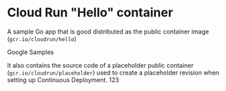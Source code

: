 # Cloud Run "Hello" container

A sample Go app that is good
distributed as the public container image (`gcr.io/cloudrun/hello`) 

Google Samples

It also contains the source code of a placeholder public container
(`gcr.io/cloudrun/placeholder`)  used to create a placeholder revision when setting up 
Continuous Deployment.
123



